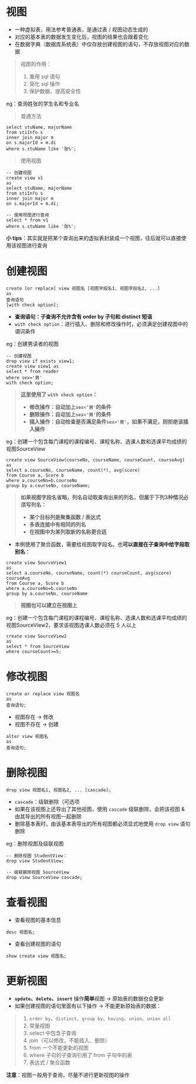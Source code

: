 # 视图

- 一种虚拟表，用法参考普通表，是通过表 / 视图动态生成的
- 对应的基本表的数据发生变化后，视图的结果也会跟着变化
- 在数据字典（数据库系统表）中仅存放创建视图的语句，不存放视图对应的数据

> 视图的作用：
>
> 1. 重用 sql 语句
> 2. 简化 sql 操作
> 3. 保护数据，提高安全性

eg：查询姓张的学生名和专业名

> 普通方法

```mysql
select stuName, majorName
from stiInfo s
inner join major m 
on s.majorId = m.di
where s.stuName like '张%';
```

> 使用视图

```mysql
-- 创建视图
create view v1
as
select stuName, majorName
from stiInfo s
inner join major m 
on s.majorId = m.di;

-- 使用视图进行查询
select * from v1
where s.stuName like '张%';
```

**小 tips**：其实就是把某个查询出来的虚拟表封装成一个视图，往后就可以直接使用该视图进行查询

# 创建视图

```mysql
create [or replace] view 视图名 [视图字段名1, 视图字段名2, ...]
as
查询语句
[with check option];
```

- **查询语句：子查询不允许含有 order by 子句和 distinct 短语**
- `with check option`：进行插入、删除和修改操作时，必须满足创建视图中的谓词条件

eg：创建男读者的视图

```mysql
-- 创建视图
drop view if exists view1;
create view view1 as
select * from reader
where sex='男'
with check option;
```

> **这里使用了 `with check option`：**
>
> - **修改操作：自动加上`sex='男'`的条件**
> - **删除操作：自动加上`sex='男'`的条件**
> - **插入操作：自动检查是否满足条件`sex='男'`，如果不满足，则拒绝该插入操作**

eg：创建一个包含每门课程的课程编号、课程名称、选课人数和选课平均成绩的视图SourceView

```mysql
create view SourceView(courseNo, courseName, courseCount, courseAvg)
as
select a.courseNo, courseName, count(*), avg(score)
from Course a, Score b
where a.courseNo=b.courseNo
group by a.courseNo, courseName;
```

> **如果视图字段名省略，列名自动取查询出来的列名，但属于下列3种情况必须写列名：**
>
> - **某个目标列是聚集函数 / 表达式**
> - **多表连接中有相同的列名**
> - **在视图中为某列取新的名称更合适**

- 本例使用了聚合函数，需要给视图取字段名。也**可以直接在子查询中给字段取别名**：

```mysql
create view SourceView1
as
select a.courseNo, courseName, count(*) courseCount, avg(score) courseAvg
from Course a, Score b
where a.courseNo=b.courseNo
group by a.courseNo, courseName
```

> **视图也可以建立在视图上**

eg：创建一个包含每门课程的课程编号、课程名称、选课人数和选课平均成绩的视图SourceView2，要求该视图选课人数必须在 5 人以上

```mysql
create view SourceView2
as
select * from SourceView
where courseCount>=5;
```

# 修改视图

```mysql
create or replace view 视图名
as
查询语句;
```

- 视图存在 → 修改
- 视图不存在 → 创建

```mysql
alter view 视图名
as
查询语句;
```

# 删除视图

```mysql
drop view 视图名1, 视图名2, ... [cascade];
```

- `cascade`：级联删除（可选项
- 如果在该视图上还导出了其他视图，使用 `cascade` 级联删除，会把该视图 & 由其导出的所有视图一起删除
- 删除基本表时，由该基本表导出的所有视图都必须显式地使用 `drop view` 语句删除

eg：删除视图及级联视图

```mysql
-- 删除视图 StudentView：
drop view StudentView;

-- 级联删除视图 SourceView
drop view SourceView cascade;
```

# 查看视图

- 查看视图的基本信息

```mysql
desc 视图名;
```

- 查看创建视图的语句

```mysql
show create view 视图名;
```

# 更新视图

- **`update`、`delete`、`insert`** 操作**简单**视图 → 原始表的数据也会更新
- 如果创建视图的语句里面有以下操作 → 不能更新原始表的数据：

> 1. `order by`、`distinct`、`group by`、`having`、`union`、`union all`
> 2. 常量视图
> 3. select 中包含子查询
> 4. join（可以修改，不能插入、删除）
> 5. from 一个不能更新的视图
> 6. where 子句的子查询引用了 from 子句中的表
> 7. 表达式 / 聚合函数

**注意**：视图一般用于查询，尽量不进行更新视图的操作